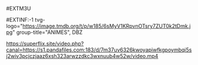 #EXTM3U

#EXTINF:-1 tvg-logo="https://image.tmdb.org/t/p/w185/6sMyV1KRpvnOTsry7ZUT0k2tDmk.jpg" group-title="ANIMES", DBZ

https://superflix.site/video.php?canal=https://s1.pandafiles.com:183/d/7m37uv6326kwoyapiwfkgpoymbqi5sj2wiv3pcjczjaaz6xsh323arwzzdkc3wxnuub4w52w/video.mp4
